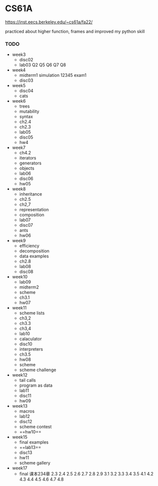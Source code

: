 # CS61A

https://inst.eecs.berkeley.edu/~cs61a/fa22/

practiced about higher function, frames and improved my python skill

### TODO
- week3 
	 - disc02
	 - lab03 Q2 Q5 Q6 Q7 Q8
- week4
	- midterm1   simulation 12345 exam1
	- disc03
- week5
	- disc04
	- cats
- week6
	- trees
	- mutability
	- syntax
	- ch2.4
	- ch2.3
	- lab05
	- disc05
	- hw4
- week7
	- ch4.2
	- iterators
	- generators
	- objects
	- lab06
	- disc06
	- hw05
- week8
	- inheritance
	- ch2.5
	- ch2,7
	- representation
	- composition
	- lab07
	- disc07
	- ants
	- hw06
- week9
	- efficiency
	- decomposition
	- data examples
	- ch2.8
	- lab08
	- disc08
- week10
	- lab09
	- midterm2
	- scheme
	- ch3.1
	- hw07
- week11
	- scheme lists
	- ch3,2
	- ch3.3
	- ch3,4
	- lab10
	- calaculator
	- disc10
	- interpreters
	- ch3.5
	- hw08
	- scheme
	- scheme challenge
- week12
	- tail calls
	- program as data
	- lab11
	- disc11
	- hw09
- week13
	- macros
	- lab12
	- disc12
	- scheme contest
	- ==hw10==
- week15
	- final examples
	- ==lab13==
	- disc13
	- hw11
	- scheme gallery
- week17
	- final
课本234章
2.3 2.4 2.5 2.6 2.7 2.8 2.9
3.1 3.2 3.3 3.4 3.5
4.1 4.2 4.3 4.4 4.5 4.6 4.7 4.8

